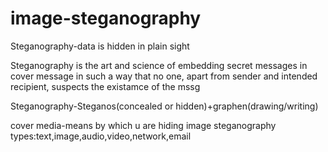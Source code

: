 # image-steganography

Steganography-data is hidden in plain sight

Steganography is the art and science of embedding secret messages in cover message in such a way that no one, apart from sender and intended recipient, suspects the existamce of the mssg

Steganography-Steganos(concealed or hidden)+graphen(drawing/writing)

cover media-means by which u are hiding image
steganography types:text,image,audio,video,network,email
